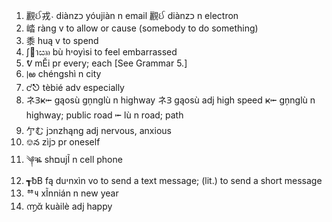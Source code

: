 1. 䚕ઈ戎˴ diànzכ yóujiàn n email
䚕ઈ diànzכ n electron
2. 崉 ràng v to allow or cause (somebody to do something)
3. 黍 huą v to spend
4. ʃ॑าඎ bù hיoyìsi to feel embarrassed
6. ᕓ mĚi pr every; each [See Grammar 5.]
7. ࡆఱ chéngshì n city
8. ᧚⎋ tèbié adv especially
9. ネⳌҝ⭰ gąosù gņnglù n highway
ネⳌ gąosù adj high speed
ҝ⭰ gņnglù n highway; public road
⭰ lù n road; path
10. 亇む jכnzhąng adj nervous, anxious
11. ⎊న zìjכ pr oneself
12. ༆ቘ shםujĨ n cell phone
13. ┱ᵬΒ fą duיnxìn vo to send a text message; (lit.) to send a short
message
14. ᅘ౺ xĨnnián n new year
15. ൬ᾰ kuàilè adj happy